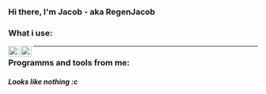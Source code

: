### Hi there, I'm Jacob - aka RegenJacob

### What i use:
[<img align="left" alt="ArtixLinux" width="22px" src="https://simpleicons.org/icons/linux.svg" />][artix]
[<img align="left" alt="NeoVim" width="22px" src="https://simpleicons.org/icons/neovim.svg" />][nvim]

---

### Programms and tools from me:
##### Looks like nothing :c

<br />
<br />

[artix]: https://artixlinux.org/
[nvim]: https://neovim.io/

